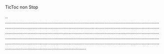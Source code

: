 TicToc non Stop

..
.............................................................................................................................................................................................................................................................................................................................................................................................................................................................................................................................................................................................................................................................................................................